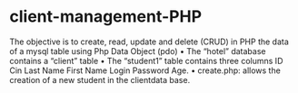 # client-management-PHP
The objective is to create, read, update and delete (CRUD) in PHP the data of a mysql table using Php Data Object (pdo)  • The “hotel” database contains a “client” table • The “student1” table contains three columns  ID Cin Last Name First Name Login Password Age. • create.php: allows the creation of a new student in the clientdata base.
